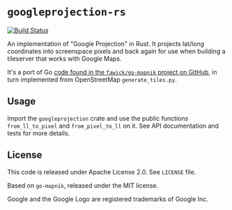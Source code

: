 # `googleprojection-rs`

[![Build Status](https://travis-ci.org/Mange/googleprojection-rs.svg?branch=master)](https://travis-ci.org/Mange/googleprojection-rs)

An implementation of "Google Projection" in Rust. It projects lat/long coordinates into screenspace pixels and back again for use when building a tileserver that works with Google Maps.

It's a port of Go [code found in the `fawick/go-mapnik` project on GitHub][original-impl], in turn implemented from OpenStreetMap `generate_tiles.py`.

## Usage

Import the `googleprojection` crate and use the public functions `from_ll_to_pixel` and `from_pixel_to_ll` on it. See API documentation and tests for more details.

## License

This code is released under Apache License 2.0. See `LICENSE` file.

Based on `go-mapnik`, released under the MIT license.

Google and the Google Logo are registered trademarks of Google Inc.

[original-impl]: https://github.com/fawick/go-mapnik/blob/master/maptiles/googleprojection.go

